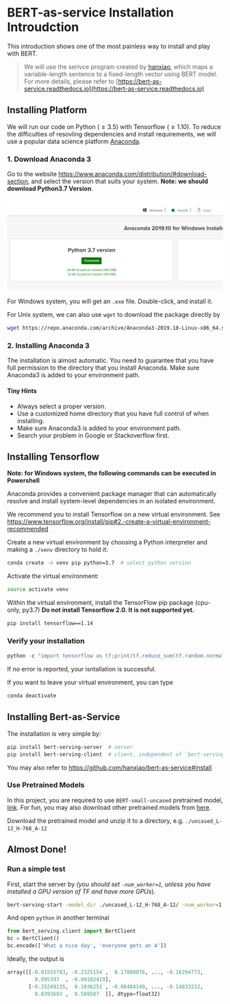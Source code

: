 # BERT-as-service Installation Introudction

This introduction shows one of the most painless way to install and play with
BERT. 

> We will use the serivce program created by [hanxiao](https://github.com/hanxiao/bert-as-service), which maps a variable-length sentence to a fixed-length vector using BERT model. For more details, please refer to [https://bert-as-service.readthedocs.io](https://bert-as-service.readthedocs.io)

## Installing Platform

We will run our code on Python ($\geq 3.5$) with Tensorflow ($\geq 1.10$). To
reduce the difficulties of resovling dependencies and install requirements, we
will use a popular data science platform [Anaconda](https://www.anaconda.com/).

### 1. Download Anaconda 3

Go to the website https://www.anaconda.com/distribution/#download-section, and
select the version that suits your system. **Note: we should download Python3.7
Version**. 

![download page](figs/anaconda_download.jpg)

For Windows system, you will get an `.exe` file. Double-click, and install it.

For Unix system, we can also use `wget` to download the package directly by

```bash
wget https://repo.anaconda.com/archive/Anaconda3-2019.10-Linux-x86_64.sh
```

### 2. Installing Anaconda 3

The installation is almost automatic. You need to guarantee that you have full
permission to the directory that you install Anaconda. Make sure Anaconda3 is
added to your environment path.

#### Tiny Hints

- Always select a proper version.
- Use a customized home directory that you have full control of when installing.
- Make sure Anaconda3 is added to your environment path.
- Search your problem in Google or Stackoverflow first.

## Installing Tensorflow

**Note: for Windows system, the following commands can be executed in Powershell**

Anaconda provides a convenient package manager that can automatically resolve and install system-level dependencies in an isolated environment. 

We recommend you to install Tensorflow on a new virtual environment. See https://www.tensorflow.org/install/pip#2.-create-a-virtual-environment-recommended

Create a new virtual environment by choosing a Python interpreter and making a 
`./venv` directory to hold it:

```bash
conda create -n venv pip python=3.7  # select python version
```

Activate the virtual environment:

```bash
source activate venv
```

Within the virtual environment, install the TensorFlow pip package (cpu-only, py3.7)
**Do not install Tensorflow 2.0. It is not supported yet.**

```bash
pip install tensorflow==1.14
```

### Verify your installation

```python
python -c "import tensorflow as tf;print(tf.reduce_sum(tf.random.normal([1000, 1000])))"
```

If no error is reported, your isntallation is successful.

If you want to leave your virtual environment, you can type

```bash
conda deactivate
```

## Installing Bert-as-Service

The installation is very simple by:

```bash
pip install bert-serving-server  # server
pip install bert-serving-client  # client, independent of `bert-serving-server`
```

You may also refer to https://github.com/hanxiao/bert-as-service#install

### Use Pretrained Models

In this project, you are required to use `BERT-small-uncased` pretrained model, [link](https://storage.googleapis.com/bert_models/2018_10_18/uncased_L-12_H-768_A-12.zip). For fun, you may also download other pretrained models from [here](https://github.com/hanxiao/bert-as-service#1-download-a-pre-trained-bert-model).

Download the pretrained model and unzip it to a directory, e.g. `./uncased_L-12_H-768_A-12`

## Almost Done!

### Run a simple test

First, start the server by  *(you should set `-num_worker=1`, unless you have installed a GPU version of TF and have more GPUs*).

```bash
bert-serving-start -model_dir ./uncased_L-12_H-768_A-12/ -num_worker=1 -cpu
```

And open `python` in another terminal

```python
from bert_serving.client import BertClient
bc = BertClient()
bc.encode(['What a nice day', 'everyone gets an A'])
```

Ideally, the output is

```python
array([[-0.01555783, -0.2325154 ,  0.17880076, ..., -0.16294773,
         0.095397  , -0.09102419],
       [-0.25249135,  0.1036251 , -0.08484149, ..., -0.14833212,
         0.8393693 ,  0.509507  ]], dtype=float32)
```